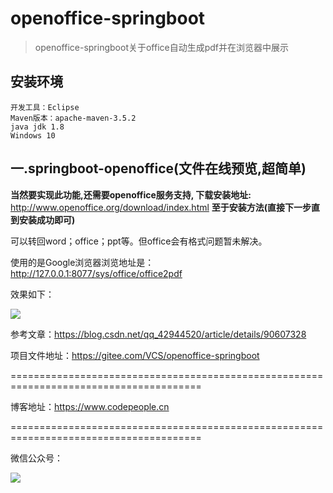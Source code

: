 # openoffice-springboot
> openoffice-springboot关于office自动生成pdf并在浏览器中展示



## 安装环境

```shell
开发工具：Eclipse
Maven版本：apache-maven-3.5.2
java jdk 1.8
Windows 10
```



## 一.springboot-openoffice(文件在线预览,超简单)

**当然要实现此功能,还需要openoffice服务支持, 下载安装地址:**
http://www.openoffice.org/download/index.html
**至于安装方法(直接下一步直到安装成功即可)**

可以转回word；office；ppt等。但office会有格式问题暂未解决。

使用的是Google浏览器浏览地址是：<http://127.0.0.1:8077/sys/office/office2pdf>

效果如下：

![](https://www.codepeople.cn/imges/springboot-openoffice.png)

参考文章：<https://blog.csdn.net/qq_42944520/article/details/90607328>

项目文件地址：<https://gitee.com/VCS/openoffice-springboot>

=======================================================================================

博客地址：<https://www.codepeople.cn>

=======================================================================================

微信公众号：

![](https://www.codepeople.cn/imges/weixin_icon/weixin.jpg)